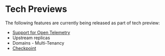 # Tech Previews

The following features are currently being released as part of tech preview:

- [Support for Open Telemetry](site:pulpcore/docs/admin/learn/architecture/#telemetry-support)
- Upstream replicas
- Domains - Multi-Tenancy
- [Checkpoint](site:pulpcore/docs/user/guides/checkpoint/)
